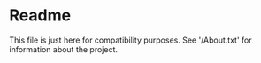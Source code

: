 # Readme

This file is just here for compatibility purposes. See '/About.txt' for information about the project.